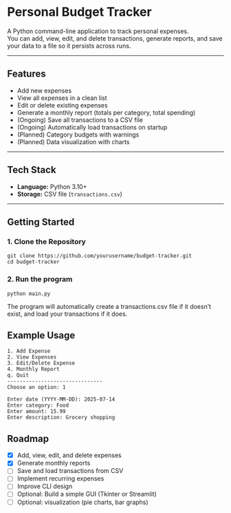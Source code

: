 # Personal Budget Tracker

A Python command-line application to track personal expenses.  
You can add, view, edit, and delete transactions, generate reports, and save your data to a file so it persists across runs.

---

## Features

- Add new expenses
- View all expenses in a clean list
- Edit or delete existing expenses
- Generate a monthly report (totals per category, total spending)
- (Ongoing) Save all transactions to a CSV file
- (Ongoing) Automatically load transactions on startup
- (Planned) Category budgets with warnings
- (Planned) Data visualization with charts

---

## Tech Stack

- **Language:** Python 3.10+
- **Storage:** CSV file (`transactions.csv`)

---

## Getting Started

### 1. Clone the Repository
```
git clone https://github.com/yourusername/budget-tracker.git
cd budget-tracker
```

### 2. Run the program
```
python main.py
```

The program will automatically create a transactions.csv file if it doesn’t exist, and load your transactions if it does.

## Example Usage
```
1. Add Expense
2. View Expenses
3. Edit/Delete Expense
4. Monthly Report
q. Quit
-------------------------------
Choose an option: 1

Enter date (YYYY-MM-DD): 2025-07-14
Enter category: Food
Enter amount: 15.99
Enter description: Grocery shopping
```

## Roadmap

- [x] Add, view, edit, and delete expenses  
- [x] Generate monthly reports  
- [ ] Save and load transactions from CSV  
- [ ] Implement recurring expenses  
- [ ] Improve CLI design  
- [ ] Optional: Build a simple GUI (Tkinter or Streamlit)  
- [ ] Optional:  visualization (pie charts, bar graphs)  
